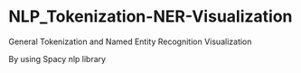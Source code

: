 # NLP_Tokenization-NER-Visualization
General Tokenization and Named Entity Recognition Visualization  

By using Spacy nlp library

